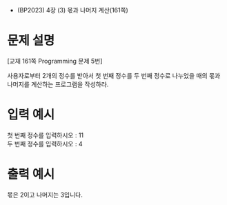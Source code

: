 - (BP2023) 4장 (3) 몫과 나머지 계산(161쪽)
# 문제 설명
[교재 161쪽 Programming 문제 5번]

사용자로부터 2개의 정수를 받아서 첫 번째 정수를 두 번째 정수로 나누었을 때의 몫과 나머지를 계산하는 프로그램을 작성하라.

# 입력 예시
첫 번째 정수를 입력하시오 : 11  
두 번째 정수를 입력하시오 : 4  

# 출력 예시
몫은 2이고 나머지는 3입니다.
